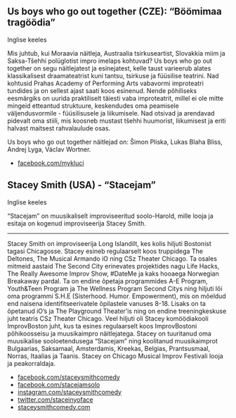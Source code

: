 ## Us boys who go out together (CZE): “Böömimaa tragöödia”  

Inglise keeles
 
Mis juhtub, kui Moraavia näitleja, Austraalia tsirkuseartist, Slovakkia miim ja Saksa-Tšehhi polüglotist impro imelaps kohtuvad? Us boys who go out together on segu näitlejatest ja esinejatest, kelle taust varieerub alates klassikalisest draamateatrist kuni tantsu, tsirkuse ja füüsilise teatrini. Nad kohtusid Prahas Academy of Performing Arts vabavormi improteatri tundides ja on sellest ajast saati koos esinenud. Nende põhiliseks eesmärgiks on uurida praktiliselt täiesti vaba improteatrit, millel ei ole mitte mingeid etteantud struktuure, keskendudes oma peamisele väljendusvormile - füüsilisusele ja liikumisele. Nad otsivad ja arendavad pidevalt oma stiili, mis koosneb mustast tšehhi huumorist, liikumisest ja eriti halvast maitsest rahvalaulude osas. 
 
Us boys who go out together näitlejad on: Šimon Pliska, Lukas Blaha Bliss, Andrej Lyga, Václav Wortner.
 
- [facebook.com/mykluci](https://facebook.com/mykluci)

## Stacey Smith (USA) - “Stacejam”

Inglise keeles

“Stacejam” on muusikaliselt improviseeritud soolo-Harold, mille looja ja esitaja on kogenud improviseerija Stacey Smith. 

---

Stacey Smith on improviseerija Long Islandilt, kes kolis hiljuti Bostonist tagasi Chicagosse. Stacey esineb regulaarselt koos truppidega The Deltones, The Musical Armando iO ning CSz Theater Chicago. Ta osales mitmeid aastaid The Second City erinevates projektides nagu Life Hacks, The Really Awesome Improv Show, #DateMe ja kaks hooaega Norwegian Breakaway pardal. Ta on endine õpetaja programmides A-E Program, Youth&Teen Program ja The Wellness Program Second Citys ning hiljuti lõi oma programmi S.H.E (Sisterhood. Humor. Empowerment), mis on mõeldud end naisena identifitseerivatele õpilastele vanuses 8-18. Lisaks on ta õpetanud iO’s ja The Playground Theater’is ning on endine treeningkeskuse juht teatris CSz Theater Chicago. Veel hiljuti oli Stacey komöödiakooli ImprovBoston juht, kus ta esines regulaarselt koos ImprovBostoni põhikoosseisu ja muusikaimpro näitlejatega. Stacey on tuuritanud oma muusikalise sooloetendusega “Stacejam” ning koolitanud muusikaimprot Bulgaarias, Saksamaal, Amsterdamis, Kreekas, Belgias, Prantsusmaal, Norras, Itaalias ja Taanis. Stacey on Chicago Musical Improv Festivali looja ja peakorraldaja. 

- [facebook.com/staceysmithcomedy](https://facebook.com/staceysmithcomedy)
- [facebook.com/stacejamsolo](https://facebook.com/stacejamsolo)
- [instagram.com/staceysmithcomedy](https://instagram.com/staceysmithcomedy)
- [twitter.com/staceinyoface](https://twitter.com/staceinyoface)
- [staceysmithcomedy.com](https://staceysmithcomedy.com)
